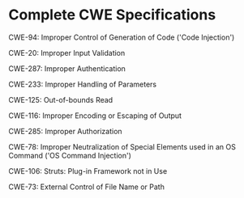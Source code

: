 

# Complete CWE Specifications

CWE-94: Improper Control of Generation of Code ('Code Injection')

CWE-20: Improper Input Validation

CWE-287: Improper Authentication

CWE-233: Improper Handling of Parameters

CWE-125: Out-of-bounds Read

CWE-116: Improper Encoding or Escaping of Output

CWE-285: Improper Authorization

CWE-78: Improper Neutralization of Special Elements used in an OS Command ('OS Command Injection')

CWE-106: Struts: Plug-in Framework not in Use

CWE-73: External Control of File Name or Path